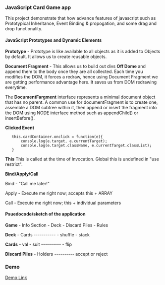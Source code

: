 
### JavaScript Card Game app

This project demonstrate that how advance features of javascript such as Prototypical Inheritance, Event Binding & propogation, and some drag and drop functionality.



#### JavaScript Prototypes and Dynamic Elements

**Prototype** - Prototype is like available to all objects as it is added to Objects by default. It allows us to create reusable objects.

**Document Fragment** - This allows us to build out divs **Off Dome** and append them to the body once they are all collected. Each time you modifies the DOM, it forces a redraw, hence using Document Fragment we are getting performance advantage here.
It saves us from DOM redrawing everytime.

The **DocumentFargment** interface represents a minimal document object that has no parent. A common use for documentFragment is to create one, assemble a DOM subtree within it, then append or insert the fragment into the DOM using NODE interface method such as appendChild() or insertBefore().
 
 **Clicked Event**
 
 ```
    this.cardContainer.onclick = function(e){
        console.log(e.target, e.currentTarget);
        console.log(e.target.className, e.currentTarget.classList);
    }

 ```


 **This**
 This is called at the time of Invocation. Global this is undefined in "use restrict".

 **Bind/Apply/Call**
 
 Bind  - "Call me later!"

 Apply - Execute me right now; accepts this + ARRAY
 
 Call  - Execute me right now; this + individual parameters


#### Psuedocode/sketch of the application

**Game**
    -   Info Section
    -   Deck
    -   Discard Piles
    -   Rules

**Deck**
    -   Cards
    -----------
    -   shuffle
    -   stack

**Cards**
    -   val
    -   suit
    ----------
    -   flip

**Discard Piles**
    - Holders
    ----------
    accept or reject





### Demo

[Demo Link](https://javascript-card-game.herokuapp.com/)